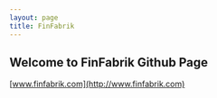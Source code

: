 ```yaml
---
layout: page
title: FinFabrik
---
```


## Welcome to FinFabrik Github Page

[www.finfabrik.com](http://www.finfabrik.com)
